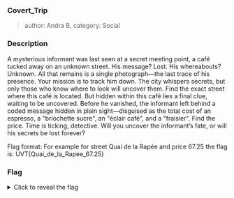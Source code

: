 
### Covert_Trip

> author: Andra B, category: Social

### Description
A mysterious informant was last seen at a secret meeting point, a café 
tucked away on an unknown street. His message? Lost. His whereabouts? 
Unknown. All that remains is a single photograph—the last trace of his 
presence.
Your mission is to track him down. The city whispers secrets, but only 
those who know where to look will uncover them. Find the exact street 
where this café is located.
But hidden within this café lies a final clue, waiting to be uncovered. 
Before he vanished, the informant left behind a coded message hidden in 
plain sight—disguised as the total cost of an espresso, a "briochette sucre", an 
"éclair café", and a "fraisier". Find the price.
Time is ticking, detective. Will you uncover the informant’s fate, or will 
his secrets be lost forever?

Flag format:
For example for street Quai de la Rapée and price 67.25 the flag is:
UVT{Quai_de_la_Rapee_67.25}

### Flag 
<details>
  <summary>Click to reveal the flag</summary>
  UVT{Quai_de_la_Megisserie_12.60}
</details>
